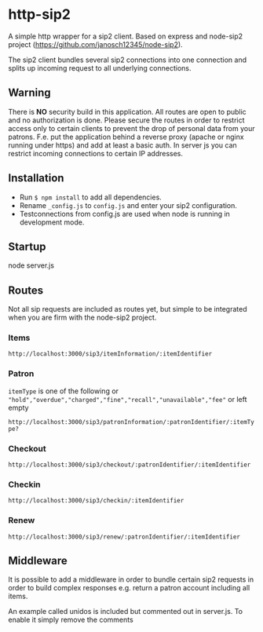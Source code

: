 # http-sip2

A simple http wrapper for a sip2 client. Based on express and node-sip2 project (https://github.com/janosch12345/node-sip2).

The sip2 client bundles several sip2 connections into one connection and splits up incoming request to all underlying connections.

## Warning 

There is **NO** security build in this application. All routes are open to public and no authorization is done.
Please secure the routes in order to restrict access only to certain clients to prevent the drop of personal data from your patrons.
F.e. put the application behind a reverse proxy (apache or nginx running under https) and add at least a basic auth. In server js you can restrict incoming connections to certain IP addresses. 

## Installation

- Run `$ npm install` to add all dependencies.
- Rename `_config.js` to `config.js` and enter your sip2 configuration.
- Testconnections from config.js are used when node is running in development mode.

## Startup

  node server.js

## Routes

Not all sip requests are included as routes yet, but simple to be integrated when you are firm with the node-sip2 project.

### Items

`http://localhost:3000/sip3/itemInformation/:itemIdentifier`

### Patron

`itemType` is one of the following or `"hold","overdue","charged","fine","recall","unavailable","fee"` or left empty

`http://localhost:3000/sip3/patronInformation/:patronIdentifier/:itemType?`

### Checkout 

`http://localhost:3000/sip3/checkout/:patronIdentifier/:itemIdentifier`

### Checkin 

`http://localhost:3000/sip3/checkin/:itemIdentifier`

### Renew 

`http://localhost:3000/sip3/renew/:patronIdentifier/:itemIdentifier`

## Middleware

It is possible to add a middleware in order to bundle certain sip2 requests in order to build complex responses e.g. return a patron account including all items. 

An example called unidos is included but commented out in server.js. To enable it simply remove the comments 
